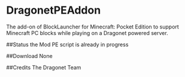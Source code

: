 DragonetPEAddon
===============

The add-on of BlockLauncher for Minecraft: Pocket Edition to support Minecraft PC blocks while playing on a Dragonet powered server. 

##Status
the Mod PE script is already in progress

##Download
None

##Credits
The Dragonet Team

